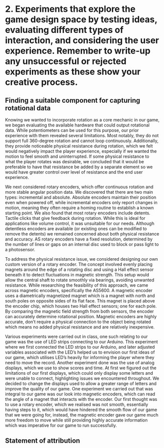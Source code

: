 # 2. Experiments that explore the game design space by testing ideas, evaluating different types of interaction, and considering the user experience. Remember to write-up any unsuccessful or rejected experiments as these show your creative process. 

## Finding a suitable component for capturing rotational data

Knowing we wanted to incorporate rotation as a core mechanic in our game, we began evaluating the available hardware that could output rotational data. While potentiometers can be used for this purpose, our prior experience with them revealed several limitations. Most notably, they do not support full 360-degree rotation and cannot loop continuously. Additionally, they provide noticeable physical resistance during rotation, which we felt would negatively impact the player experience, especially if we wanted the motion to feel smooth and uninterrupted. If some physical resistance to what the player rotates was desirable, we concluded that it would be preferable to have that resistance be added by a separate element so we would have greater control over level of resistance and the end user experience.

We next considered rotary encoders, which offer continuous rotation and more stable angular position data. We discovered that there are two main types: incremental and absolute. Absolute encoders maintain their position even when powered off, while incremental encoders only report changes in motion, meaning they often require a homing routine to establish a known starting point. We also found that most rotary encoders include detents. Tactile clicks that give feedback during rotation. While this is ideal for applications like volume control, it was unsuitable for our needs. Although detentless encoders are available (or existing ones can be modified to remove the detents) we remained concerned about both physical resistance and accuracy. AS rotary encoders have a fixed resolution, determined by the number of lines or gaps on an internal disc used to block or pass light to a photosensor.

To address the physical resistance issue, we considered designing our own custom version of a rotary encoder. The concept involved evenly placing magnets around the edge of a rotating disc and using a Hall effect sensor beneath it to detect fluctuations in magnetic strength. This setup would allow the central shaft to rotate smoothly via bearings, avoiding unwanted resistance.
While researching the feasibility of this approach, we came across magnetic encoders, specifically the AS5600. A magnetic encoder uses a diametrically magnetized magnet which is a magnet with north and south poles on opposite sides of its flat face. This magnet is placed above the encoder chip, which houses two Hall effect sensors; one for each pole. By comparing the magnetic field strength from both sensors, the encoder can accurately determine rotational position. Magnetic encoders are highly accurate, don’t require a physical connection to the object being rotated which means no added physical resistance and are relatively inexpensive.

Various experiments were carried out in class, one such relating to our game was the use of LED strips connecting to our Arduino. This experiment where we first connected the LED strips to our Arduino, and later adjusted variables associated with the LED’s helped us to envision our first ideas of our game, which utilises LED’s heavily for informing the player where they need to move the record. Another experiment done was the use of analog displays, which we use to show scores and time. At first we figured out the limitations of our first displays, which could only display some letters and were unable to connect, highlighting issues we encountered throughout. We decided to change the displays used to allow a greater range of letters and improve the quality of our game. One experiment we carried out that was integral to our game was our look into magnetic encoders, which can read the angle of a magnet that interacts with the encoder. Our first thought was to use a rotary encoder, which we realised was not smooth, essentially having steps to it, which would have hindered the smooth flow of our game that we were going for, instead, the magnetic encoder gave our game much more freedom to move while still providing highly accurate information which was imperative for our game to run successfully. 

## Statement of attribution
